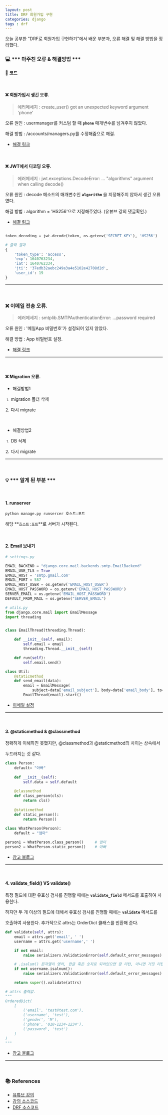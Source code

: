 ```yaml
---
layout: post
title: DRF 회원가입 구현 
categories: django
tags : drf  
---
```


오늘 공부한 "DRF로 회원가입 구현하기"에서 배운 부분과, 오류 해결 및 해결 방법을 정리했다. 

### 💻  *** 마주친 오류 & 해결방법 ***

📝 **[코드](https://github.com/Gilbert9172/DRF_Practice)**

<br>

#### ❌ 회원가입시 생긴 오류.

> 에러메세지 : create_user() got an unexpected keyword argument 'phone'

오류 원인 : usermanager를 커스텀 할 때 **`phone`** 매개변수를 넘겨주지 않았다.

해결 방법 : /accounts/managers.py를 수정해줌으로 해결.

- [해결 링크](https://stackoverflow.com/questions/6007556/django-registration-create-user-unexpected-keyword)

<br>

#### ❌ JWT에서 디코딩 오류. 

> 에러메세지 : jwt.exceptions.DecodeError: ... "algorithms" argument when calling decode()

오류 원인 : decode 메소드의 매개변수인 **`algorithm`** 을 지정해주지 않아서 생긴 오류였다.

해결 방법 : algorithm = 'HS256'으로 지정해주었다. (유뷰브 강의 댓글확인.)

- [해결 링크](https://www.youtube.com/watch?v=XOB-aHKu6e4&list=PLx-q4INfd95EsUuON1TIcjnFZSqUfMf7s&index=6)

```python

token_decoding = jwt.decode(token, os.getenv('SECRET_KEY'), 'HS256') 

# 출력 결과
{
    'token_type': 'access',
    'exp': 1640763234,
    'iat': 1640762334, 
    'jti': '37edb32aebc249a3a4e5102e42708d2d',
    'user_id': 19
}
```
---

<br>

### ❌  이메일 전송 오류.

> 에러메세지 : smtplib.SMTPAuthenticationError: ...password required

오류 원인 :  '메일App 비밀번호'가 설정되어 있지 않았다.

해결 방법 : App 비밀번호 설정.

- [해결 링크](https://greensul.tistory.com/31)

---

<br>

#### ❌  Migration 오류.

- 해결방법1

⒈ migration 폴더 삭제

⒉ 다시 migrate

<br>

- 해결방법2

⒈ DB 삭제 

⒉ 다시 migrate 

--- 

<br>

### 💡 *** 알게 된 부분 ***

<br>

#### 1. runserver 

```txt
python manage.py runsercer 호스트:포트 
```
해당 **`호스트:포트`**로 서버가 시작된다.

<br>

#### 2. Email 보내기

```python
# settings.py

EMAIL_BACKEND = "django.core.mail.backends.smtp.EmailBackend"
EMAIL_USE_TLS = True
EMAIL_HOST = 'smtp.gmail.com'
EMAIL_PORT = 587
EMAIL_HOST_USER = os.getenv('EMAIL_HOST_USER')
EMAIL_HOST_PASSWORD = os.getenv('EMAIL_HOST_PASSWORD')
SERVER_EMAIL = os.getenv('EMAIL_HOST_PASSWORD')
DEFAULT_FROM_MAIL = os.getenv("SERVER_EMAIL")
```

```python
# utils.py
from django.core.mail import EmailMessage
import threading


class EmailThread(threading.Thread):

    def __init__(self, email):
        self.email = email
        threading.Thread.__init__(self)

    def run(self):
        self.email.send()

class Util:
    @staticmethod
    def send_email(data):
        email = EmailMessage(
            subject=data['email_subject'], body=data['email_body'], to=[data['to_email']])
        EmailThread(email).start()
```
- [이메일 설정](https://inma.tistory.com/115)

---

<br>

#### 3. @staticmethod & @classmethod


정확하게 이해하진 못했지만, @classmethod과 @staticmethod의 차이는 상속에서 

두드러지는 것 같다.

```python
class Person:
    default= "아빠"
    
    def __init__(self):
        self.data = self.default
    
    @classmethod
    def class_person(cls):
        return cls()
    
    @staticmethod
    def static_person():
        return Person()
    
class WhatPerson(Person):
    default = "엄마"

person1 = WhatPerson.class_person()     # 엄마 
person2 = WhatPerson.static_person()    # 아빠
```

- [참고 블로그](https://hckcksrl.medium.com/python-%EC%A0%95%EC%A0%81%EB%A9%94%EC%86%8C%EB%93%9C-staticmethod-%EC%99%80-classmethod-6721b0977372)

---

<br>

#### 4. validate_field() VS validate()

특정 필드에 대한 유효성 검사를 진행할 때에는 **`validate_field`** 메서드를 호출하여 사용한다. 

하지만 두 개 이상의 필드에 대해서 유효성 검사를 진행할 때에는 **`validate`** 메서드를

호출하여 사용한다. 추가적으로 attrs는 OrderDict 클래스를 반환해 준다. 


```python
def validate(self, attrs):
    email = attrs.get('email', ' ')
    username = attrs.get('username',' ')

    if not email:
        raise serializers.ValidationError(self.default_error_messages)

    # .isalum() 문자열이 영어, 한글 혹은 숫자로 되어있으면 참 리턴, 아니면 거짓 리턴.
    if not username.isalnum():
        raise serializers.ValidationError(self.default_error_messages)

    return super().validate(attrs)

# attrs 출력값.
"""
OrderedDict(
    [
        ('email', 'test@test.com'),
        ('username', 'test'),
        ('gender', 'M'),
        ('phone', '010-1234-1234'),
        ('password', 'test')
    ]
)
"""
```

- [참고 블로그](https://brownbears.tistory.com/71)

---

<br>

### 📚 References
- [유튜브 강의](https://www.youtube.com/watch?v=M61KIo4DAqs&list=PLx-q4INfd95EsUuON1TIcjnFZSqUfMf7s&index=7)
- [강의 소스코드](https://github.com/CryceTruly/incomeexpensesapi)
- [DRF 소스코드](https://github.com/Gilbert9172/django-rest-framework/tree/00cd4ef864a8bf6d6c90819a983017070f9f08a5/rest_framework)
